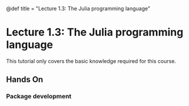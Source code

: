 @def title = "Lecture 1.3: The Julia programming language"
# Lecture 1.3: The Julia programming language

This tutorial only covers the basic knowledge required for this course.

## Hands On
### Package development
